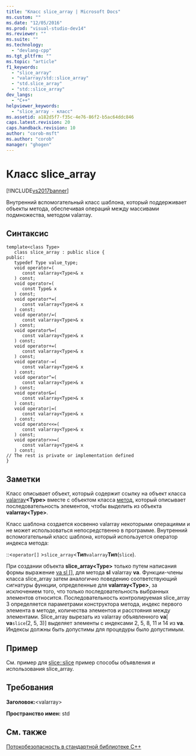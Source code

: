 ```yaml
---
title: "Класс slice_array | Microsoft Docs"
ms.custom: ""
ms.date: "12/05/2016"
ms.prod: "visual-studio-dev14"
ms.reviewer: ""
ms.suite: ""
ms.technology: 
  - "devlang-cpp"
ms.tgt_pltfrm: ""
ms.topic: "article"
f1_keywords: 
  - "slice_array"
  - "valarray/std::slice_array"
  - "std.slice_array"
  - "std::slice_array"
dev_langs: 
  - "C++"
helpviewer_keywords: 
  - "slice_array - класс"
ms.assetid: a182d5f7-f35c-4e76-86f2-b5ac64ddc846
caps.latest.revision: 20
caps.handback.revision: 10
author: "corob-msft"
ms.author: "corob"
manager: "ghogen"
---
```

# Класс slice_array
[!INCLUDE[vs2017banner](../assembler/inline/includes/vs2017banner.md)]

Внутренний вспомогательный класс шаблона, который поддерживает объекты метода, обеспечивая операций между массивами подмножества, методом valarray.  
  
## Синтаксис  
  
```  
template<class Type>  
   class slice_array : public slice {  
public:  
   typedef Type value_type;  
   void operator=(  
      const valarray<Type>& x  
   ) const;  
   void operator=(  
      const Type& x  
   ) const;  
   void operator*=(  
      const valarray<Type>& x  
   ) const;  
   void operator/=(  
      const valarray<Type>& x  
   ) const;  
   void operator%=(  
      const valarray<Type>& x  
   ) const;  
   void operator+=(  
      const valarray<Type>& x  
   ) const;  
   void operator-=(  
      const valarray<Type>& x  
   ) const;  
   void operator^=(  
      const valarray<Type>& x  
   ) const;  
   void operator&=(  
      const valarray<Type>& x  
   ) const;  
   void operator|=(  
      const valarray<Type>& x  
   ) const;  
   void operator<<=(  
      const valarray<Type>& x  
   ) const;  
   void operator>>=(  
      const valarray<Type>& x  
   ) const;  
// The rest is private or implementation defined  
}  
```  
  
## Заметки  
 Класс описывает объект, который содержит ссылку на объект класса [valarray](../standard-library/valarray-class.md)**\<Type\>** вместе с объектом класса [метод](../Topic/slice%20Class.md), который описывает последовательность элементов, чтобы выделить из объекта **valarray\<Type\>**.  
  
 Класс шаблона создается косвенно valarray некоторыми операциями и не может использоваться непосредственно в программе.  Внутренний вспомогательный класс шаблона, который используется оператор индекса метода:  
  
 ::\<`operator[]` \>`slice_array`\<**Тип**`valarray`**Тип**\(`slice`\).  
  
 При создании объекта **slice\_array\<Type\>** только путем написания формы выражение [va sl &#91;&#93;](../Topic/valarray::operator.md), для метода **sl** valarray **va**.  Функции\-члены класса slice\_array затем аналогично поведению соответствующий сигнатуры функции, определенные для **valarray\<Type\>**, за исключением того, что только последовательность выбранных элементов относится.  Последовательность контролируемая slice\_array 3 определяется параметрами конструктора метода, индекс первого элемента в методе, количества элементов и расстояния между элементами.  Slice\_array вырезать из valarray объявленного **va**\[ **va**`slice`\(2, 5, 3\)\] выделяет элементы с индексами 2, 5, 8, 11 и 14 из **va**.  Индексы должны быть допустимы для процедуры было допустимым.  
  
## Пример  
 См. пример для [slice::slice](../Topic/slice::slice.md) пример способы объявления и использования slice\_array.  
  
## Требования  
 **Заголовок:**\<valarray\>  
  
 **Пространство имен:** std  
  
## См. также  
 [Потокобезопасность в стандартной библиотеке C\+\+](../standard-library/thread-safety-in-the-cpp-standard-library.md)